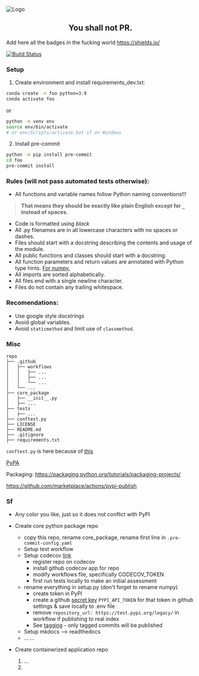 ![Logo](https://.../)

<h2 align="center">You shall not PR.</h2>

<p align="center">

Add here all the badges in the fucking world https://shields.io/

<a href="https://travis-ci.com/psf/black"><img alt="Build Status" src="https://travis-ci.com/psf/black.svg?branch=master"></a>

</p>

### Setup

1. Create environment and install requirements_dev.txt:

```bash
conda create -n foo python=3.9
conda activate foo
```
or

```bash
python -m venv env
source env/bin/activate
# or env/Scripts/activate.bat if on Windows
```

2. Install pre-commit

```bash
python -m pip install pre-commit
cd foo
pre-commit install
```

### **Rules (will not pass automated tests otherwise):**
- All functions and variable names follow Python naming conventions!!!
> **That means they should be exactly like plain English except for `_` instead of spaces.**
- Code is formatted using _black_
- All .py filenames are in all lowercase characters with no spaces or dashes.
- Files should start with a docstring describing the contents and usage of the module.
- All public functions and classes should start with a docstring.
- All function parameters and return values are annotated with Python type hints. [For numpy.](https://numpy.org/devdocs/reference/typing.html)
- All imports are sorted alphabetically.
- All files end with a single newline character.
- Files do not contain any trailing whitespace.

### **Recomendations:**
- Use google style docstrings
- Avoid global variables.
- Avoid `staticmethod` and limit use of `classmethod`.

### Misc

```
repo
├── .github
│   ├── workflows
│   │   ├── ...
│   │   ├── ...
│   │   └── ...
│   └── ...
├── core_package
│   ├── __init__.py
│   ├── ...
├── tests
│   ├── ...
├── conftest.py
├── LICENSE
├── README.md
├── .gitignore
├── requirements.txt

```

`conftest.py` is here because of [this](https://stackoverflow.com/questions/10253826/path-issue-with-pytest-importerror-no-module-named-yadayadayada)

[PyPA](https://packaging.python.org/guides/publishing-package-distribution-releases-using-github-actions-ci-cd-workflows/)

Packaging:
https://packaging.python.org/tutorials/packaging-projects/

https://github.com/marketplace/actions/pypi-publish

### Sf

- Any color you like, just so it does not conflict with PyPI
- Create core python package repo
    - copy this repo, rename core_package, rename first line in `.pre-commit-config.yaml`
    - Setup test workflow
    - Setup codecov [link](https://docs.codecov.io/docs/quick-start)
        - register repo on codecov
        - install github codecov app for repo
        - modify workflows file, specifically CODECOV_TOKEN
        - first run tests locally to make an initial assessment
    - rename everything in setup.py (don't forget to rename numpy)
        - create token in PyPI
        - create a github [secret key](https://docs.github.com/en/actions/reference/encrypted-secrets) `PYPI_API_TOKEN` for that token in github settings & save locally to .env file
        - remove `repository_url: https://test.pypi.org/legacy/` in workflow if publishing to real index
        - See [tagging](https://git-scm.com/book/en/v2/Git-Basics-Tagging) - only tagged commits will be published
    - Setup mkdocs --> readthedocs
    - ...
    ...

- Create containerized application repo
    1. ...
    2. 
